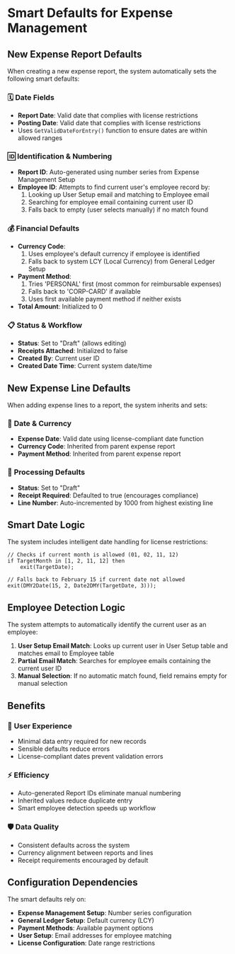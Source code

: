 # Smart Defaults for Expense Management

## New Expense Report Defaults

When creating a new expense report, the system automatically sets the following smart defaults:

### 🗓️ **Date Fields**
- **Report Date**: Valid date that complies with license restrictions
- **Posting Date**: Valid date that complies with license restrictions
- Uses `GetValidDateForEntry()` function to ensure dates are within allowed ranges

### 🆔 **Identification & Numbering**
- **Report ID**: Auto-generated using number series from Expense Management Setup
- **Employee ID**: Attempts to find current user's employee record by:
  1. Looking up User Setup email and matching to Employee email
  2. Searching for employee email containing current user ID
  3. Falls back to empty (user selects manually) if no match found

### 💰 **Financial Defaults**
- **Currency Code**: 
  1. Uses employee's default currency if employee is identified
  2. Falls back to system LCY (Local Currency) from General Ledger Setup
- **Payment Method**: 
  1. Tries 'PERSONAL' first (most common for reimbursable expenses)
  2. Falls back to 'CORP-CARD' if available
  3. Uses first available payment method if neither exists
- **Total Amount**: Initialized to 0

### 📋 **Status & Workflow**
- **Status**: Set to "Draft" (allows editing)
- **Receipts Attached**: Initialized to false
- **Created By**: Current user ID
- **Created Date Time**: Current system date/time

## New Expense Line Defaults

When adding expense lines to a report, the system inherits and sets:

### 📅 **Date & Currency**
- **Expense Date**: Valid date using license-compliant date function
- **Currency Code**: Inherited from parent expense report
- **Payment Method**: Inherited from parent expense report

### 🔧 **Processing Defaults**
- **Status**: Set to "Draft"
- **Receipt Required**: Defaulted to true (encourages compliance)
- **Line Number**: Auto-incremented by 1000 from highest existing line

## Smart Date Logic

The system includes intelligent date handling for license restrictions:

```al
// Checks if current month is allowed (01, 02, 11, 12)
if TargetMonth in [1, 2, 11, 12] then
    exit(TargetDate);

// Falls back to February 15 if current date not allowed
exit(DMY2Date(15, 2, Date2DMY(TargetDate, 3)));
```

## Employee Detection Logic

The system attempts to automatically identify the current user as an employee:

1. **User Setup Email Match**: Looks up current user in User Setup table and matches email to Employee table
2. **Partial Email Match**: Searches for employee emails containing the current user ID
3. **Manual Selection**: If no automatic match found, field remains empty for manual selection

## Benefits

### 🎯 **User Experience**
- Minimal data entry required for new records
- Sensible defaults reduce errors
- License-compliant dates prevent validation errors

### ⚡ **Efficiency**
- Auto-generated Report IDs eliminate manual numbering
- Inherited values reduce duplicate entry
- Smart employee detection speeds up workflow

### 🛡️ **Data Quality**
- Consistent defaults across the system
- Currency alignment between reports and lines
- Receipt requirements encouraged by default

## Configuration Dependencies

The smart defaults rely on:
- **Expense Management Setup**: Number series configuration
- **General Ledger Setup**: Default currency (LCY)
- **Payment Methods**: Available payment options
- **User Setup**: Email addresses for employee matching
- **License Configuration**: Date range restrictions
